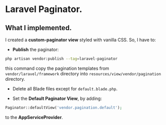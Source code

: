 # Laravel Paginator.

## What I implemented.

I created a **custom-paginator view** styled with vanilla CSS.
So, I have to:

- **Publish** the paginator:
```bash
php artisan vendor:publish --tag=laravel-paginator
```
this command copy the pagination templates from `vendor/laravel/framework` directory into `resources/view/vendor/pagination` directory.

- Delete all Blade files except for `default.blade.php`.

- Set the **Default Paginator View**, by adding:
```php
Paginator::defaultView('vendor.pagination.default');
```
to the **AppServiceProvider**.
